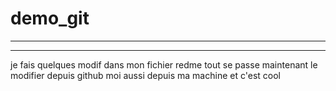 # demo_git
----------
----------
je fais quelques modif dans mon fichier redme
tout se passe 
maintenant le modifier depuis github
moi aussi depuis ma machine et c'est cool
